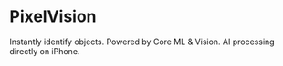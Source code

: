 # PixelVision
Instantly identify objects. Powered by Core ML &amp; Vision. AI processing directly on iPhone.
